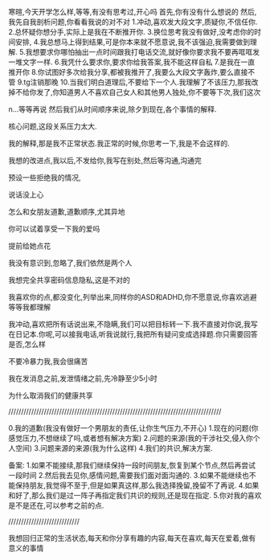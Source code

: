 寒暄,今天开学怎么样,等等,有没有思考过,开心吗
首先,你有没有什么想说的
然后,我先自我剖析问题,你看看我说的对不对
1.冲动,喜欢发大段文字,质疑你,不信任你.
2.总怀疑你想分手,实际上是我在不断推开你.
3.换位思考我没有做好,没考虑你的时间安排,
4.我总想马上得到结果,可是你本来就不愿意说,我不该强迫,我需要做到理解.
5.我想要求你哪怕抽出一点时间跟我打电话交流,就好像你要求我不要再哐哐发一堆文字一样.
6.我凭什么要求你,要求你给我答案,我不能这样自私
7.是我在一直推开你
8.你试图好多次给我分享,都被我推开了,我要么大段文字轰炸,要么直接不管
9.tg注销那晚
10.当我们明白道理后,不要给下一个人.我理解了不该压力,那我改掉不给你发了,你知道男人不喜欢自己女人和其他男人独处,你不要等下次,我们这次

n...等等再说
然后我们从时间顺序来说,除夕到现在,各个事情的解释.

核心问题,这段关系压力太大.

我的解释,那是我不正常状态.我正常的时候,你思考一下,我是不会这样的.

我想的改进点,我以后,不发给你,我写在别处,然后等沟通,沟通完

预设一些拒绝我的情况,

说话没上心

怎么和女朋友道歉,道歉顺序,尤其异地

你可以试着享受一下我的爱吗

提前给她点花

我没有意识到,忽略了,我们依然是两个人

我想完全共享密码信息隐私,这是不对的

我喜欢你的点,都没变化,列举出来,同样你的ASD和ADHD,你不愿意说,你喜欢逃避等等我都理解

我冲动,喜欢把所有话说出来,不隐瞒,我们可以把目标转一下.我不直接对你说,我写在日记本.你呢,可以接我电话,听我说就行,我把所有疑问变成选择题.你只需要回答是否,怎么样


不要冷暴力我,我会很痛苦

我在发消息之前,发泄情绪之前,先冷静至少5小时

为什么取消我们的健康共享

////////////////////////////////////////////////////////////////////////////////////

0.我的道歉(我没有做好一个男朋友的责任,让你生气压力,不开心)
1.现在的问题(你感觉压力,不想继续了吗,或者想有解决方案)
2.问题的来源(我的干涉社交,侵入你个人空间)
3.问题来源的来源(我为什么这样)
4.我们的共识,解决方案.

备案:
1.如果不能接续,那我们继续保持一段时间朋友,恢复到某个节点,然后再尝试一段时间
2.然后我去见你,感情问题,需要我们面对面沟通的.
3.如果不能继续也不能保持朋友,我觉得不至于,但是如果真这样,那么我选择挽留,挽留不了再说.
4.如果和好了,那么我们是过一阵子再指定我们共识的规则,还是现在指定.
5.你对我的喜欢是不是还在,可以参考之前的点.


////////////////////////////

我想回归正常的生活状态,每天和你分享有趣的内容,每天在喜欢,每天在爱着,做有意义的事情